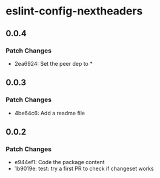 # eslint-config-nextheaders

## 0.0.4

### Patch Changes

- 2ea6924: Set the peer dep to \*

## 0.0.3

### Patch Changes

- 4be64c6: Add a readme file

## 0.0.2

### Patch Changes

- e944ef1: Code the package content
- 1b9019e: test: try a first PR to check if changeset works
